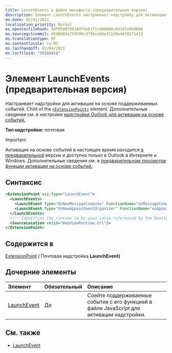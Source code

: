 ```yaml
---
title: LaunchEvents в файле манифеста (предварительная версия)
description: Элемент LaunchEvents настраивает надстройку для активации на основе поддерживаемых событий.
ms.date: 02/01/2021
localization_priority: Normal
ms.openlocfilehash: 9df059879018d79a61f1c900888c8d197e0b9880
ms.sourcegitcommit: 8546889a759590c3798ce56e311d9e46f0171413
ms.translationtype: MT
ms.contentlocale: ru-RU
ms.lasthandoff: 02/04/2021
ms.locfileid: "50104814"
---
```

# <a name="launchevents-element-preview"></a>Элемент LaunchEvents (предварительная версия)

Настраивает надстройки для активации на основе поддерживаемых событий. Child of the [`<ExtensionPoint>`](extensionpoint.md) element. Дополнительные сведения см. в настройке [надстройки Outlook для активации на основе событий.](../../outlook/autolaunch.md)

**Тип надстройки:** почтовая

> [!IMPORTANT]
> Активация на основе событий в настоящее время находится [в предварительной](../../reference/objectmodel/preview-requirement-set/outlook-requirement-set-preview.md) версии и доступна только в Outlook в Интернете и Windows. Дополнительные сведения см. в [предварительном просмотре функции активации на основе событий.](../../outlook/autolaunch.md#how-to-preview-the-event-based-activation-feature)

## <a name="syntax"></a>Синтаксис

```XML
<ExtensionPoint xsi:type="LaunchEvent">
  <LaunchEvents>
    <LaunchEvent Type="OnNewMessageCompose" FunctionName="onMessageComposeHandler"/>
    <LaunchEvent Type="OnNewAppointmentOrganizer" FunctionName="onAppointmentComposeHandler"/>
  </LaunchEvents>
  <!-- Identifies the runtime to be used (also referenced by the Runtime element). -->
  <SourceLocation resid="WebViewRuntime.Url"/>
</ExtensionPoint>
```

## <a name="contained-in"></a>Содержится в

[ExtensionPoint](extensionpoint.md) ( Почтовая надстройка **LaunchEvent)**

## <a name="child-elements"></a>Дочерние элементы

|  Элемент |  Обязательный  |  Описание  |
|:-----|:-----|:-----|
| [LaunchEvent](launchevent.md) | Да |  Соейте поддерживаемые события с его функцией в файле JavaScript для активации надстройки. |

## <a name="see-also"></a>См. также

- [LaunchEvent](launchevent.md)
